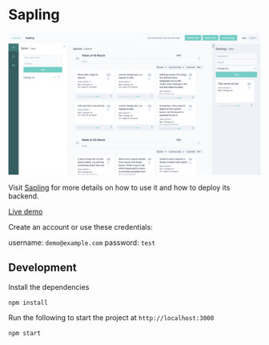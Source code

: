 # Sapling

![sapling](docs/sapling.png)

Visit [Sapling](https://github.com/srcclr/sapling) for more details on how to use it and how to deploy its backend.

[Live demo](https://sapling.netlify.com/)

Create an account or use these credentials:

username: `demo@example.com`
password: `test`

## Development

Install the dependencies

```
npm install
```

Run the following to start the project at `http://localhost:3000`

```
npm start
```

